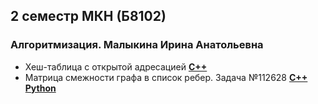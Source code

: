 ## 2 семестр МКН (Б8102)
### Алгоритмизация. Малыкина Ирина Анатольевна
* Хеш-таблица с открытой адресацией [**C++**](https://github.com/JIeHb/Projects/blob/master/open_addressing_hash_table.cpp)
* Матрица смежности графа в список ребер. Задача №112628 [**C++**](https://github.com/JIeHb/Projects/blob/master/matrix_to_list.cpp) [**Python**](https://github.com/JIeHb/Projects/blob/master/matrix_to_list.py)

